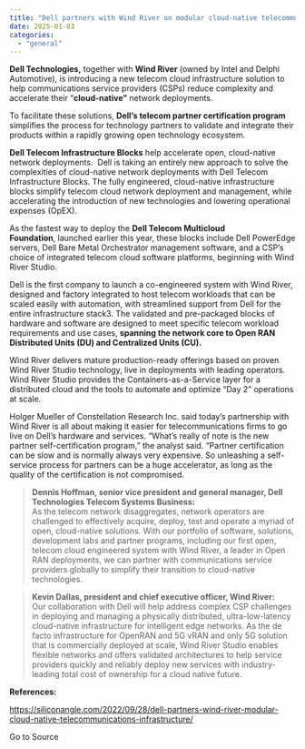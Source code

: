```yaml
---
title: "Dell partners with Wind River on modular cloud-native telecommunications infrastructure"
date: 2025-01-03
categories: 
  - "general"
---
```


**Dell Technologies,** together with **Wind River** (owned by Intel and Delphi Automotive), is introducing a new telecom cloud infrastructure solution to help communications service providers (CSPs) reduce complexity and accelerate their “**cloud-native”** network deployments.

To facilitate these solutions, **Dell’s telecom partner certification program** simplifies the process for technology partners to validate and integrate their products within a rapidly growing open technology ecosystem.

**Dell Telecom Infrastructure Blocks** help accelerate open, cloud-native network deployments.  Dell is taking an entirely new approach to solve the complexities of cloud-native network deployments with Dell Telecom Infrastructure Blocks. The fully engineered, cloud-native infrastructure blocks simplify telecom cloud network deployment and management, while accelerating the introduction of new technologies and lowering operational expenses (OpEX).

As the fastest way to deploy the **Dell Telecom Multicloud Foundation**, launched earlier this year, these blocks include Dell PowerEdge servers, Dell Bare Metal Orchestrator management software, and a CSP’s choice of integrated telecom cloud software platforms, beginning with Wind River Studio.

Dell is the first company to launch a co-engineered system with Wind River, designed and factory integrated to host telecom workloads that can be scaled easily with automation, with streamlined support from Dell for the entire infrastructure stack3. The validated and pre-packaged blocks of hardware and software are designed to meet specific telecom workload requirements and use cases, **spanning the network core to Open RAN Distributed Units (DU) and Centralized Units (CU).**

Wind River delivers mature production-ready offerings based on proven Wind River Studio technology, live in deployments with leading operators. Wind River Studio provides the Containers-as-a-Service layer for a distributed cloud and the tools to automate and optimize “Day 2” operations at scale.

Holger Mueller of Constellation Research Inc. said today’s partnership with Wind River is all about making it easier for telecommunications firms to go live on Dell’s hardware and services. “What’s really of note is the new partner self-certification program,” the analyst said. “Partner certification can be slow and is normally always very expensive. So unleashing a self-service process for partners can be a huge accelerator, as long as the quality of the certification is not compromised.

> **Dennis Hoffman, senior vice president and general manager, Dell Technologies Telecom Systems Business:**  
> As the telecom network disaggregates, network operators are challenged to effectively acquire, deploy, test and operate a myriad of open, cloud-native solutions. With our portfolio of software, solutions, development labs and partner programs, including our first open, telecom cloud engineered system with Wind River, a leader in Open RAN deployments, we can partner with communications service providers globally to simplify their transition to cloud-native technologies.

> **Kevin Dallas, president and chief executive officer, Wind River:**  
> Our collaboration with Dell will help address complex CSP challenges in deploying and managing a physically distributed, ultra-low-latency cloud-native infrastructure for intelligent edge networks. As the de facto infrastructure for OpenRAN and 5G vRAN and only 5G solution that is commercially deployed at scale, Wind River Studio enables flexible networks and offers validated architectures to help service providers quickly and reliably deploy new services with industry-leading total cost of ownership for a cloud native future.

**References:**

https://siliconangle.com/2022/09/28/dell-partners-wind-river-modular-cloud-native-telecommunications-infrastructure/

Go to Source
